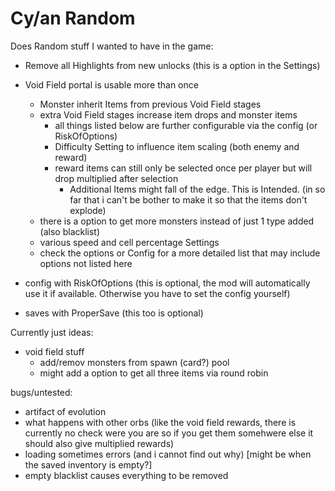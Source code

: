 # Cy/an Random

Does Random stuff I wanted to have in the game:
 - Remove all Highlights from new unlocks (this is a option in the Settings)
 - Void Field portal is usable more than once
    - Monster inherit Items from previous Void Field stages
    - extra Void Field stages increase item drops and monster items
        - all things listed below are further configurable via the config (or RiskOfOptions)
        - Difficulty Setting to influence item scaling (both enemy and reward)
        - reward items can still only be selected once per player but will drop multiplied after selection
            - Additional Items might fall of the edge. This is Intended. (in so far that i can't be bother to make it so that the items don't explode)
    - there is a option to get more monsters instead of just 1 type added (also blacklist)
    - various speed and cell percentage Settings
    - check the options or Config for a more detailed list that may include options not listed here

 - config with RiskOfOptions (this is optional, the mod will automatically use it if available. Otherwise you have to set the config yourself)
 - saves with ProperSave (this too is optional)


Currently just ideas:

- void field stuff
    - add/remov monsters from spawn (card?) pool
    - might add a option to get all three items via round robin

bugs/untested:
- artifact of evolution
- what happens with other orbs (like the void field rewards, there is currently no check were you are so if you get them somehwere else it should also give multiplied rewards)
- loading sometimes errors (and i cannot find out why) [might be when the saved inventory is empty?]
- empty blacklist causes everything to be removed